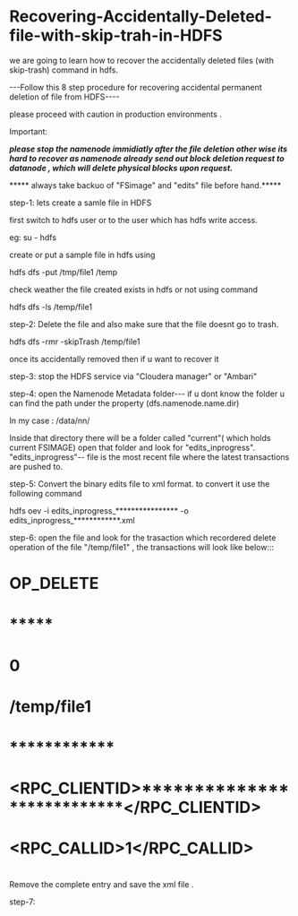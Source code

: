 # Recovering-Accidentally-Deleted-file-with-skip-trah-in-HDFS
we are going to learn how to recover the accidentally deleted files (with skip-trash) command in hdfs.


---Follow this 8 step procedure for recovering accidental permanent deletion of file from HDFS----

please proceed with caution in production environments .

Important:

*****please stop the namenode immidiatly after the file deletion other wise its hard to recover as namenode already send out block deletion 
request to datanode , which will delete physical blocks upon request.*****

***** always take backuo of "FSimage" and "edits" file before hand.*****

step-1: lets create a samle file in HDFS

   first switch to hdfs user or to the user which has hdfs write access.
   
   eg: su - hdfs
   
   create or put a sample file in hdfs using
   
   hdfs dfs -put /tmp/file1 /temp
   
   check weather the file created exists in hdfs or not using command
   
   hdfs dfs -ls /temp/file1
   
step-2: Delete the file and also make sure that the file doesnt go to trash.

   hdfs dfs -rmr -skipTrash /temp/file1
   
 once its accidentally removed then if u want to recover it 
 
step-3: stop the HDFS service via "Cloudera manager" or "Ambari"

step-4: open the Namenode Metadata folder--- if u dont know the folder u can find the path under the property (dfs.namenode.name.dir)

   In my case : /data/nn/
   
 Inside that directory there will be a folder called "current"( which holds current FSIMAGE) open that folder and look for "edits_inprogress". 
 "edits_inprogress"-- file is the most recent file where the latest transactions are pushed to.

step-5: Convert the binary edits file to xml format. to convert it use the following command

  hdfs oev -i edits_inprogress_**************** -o edits_inprogress_************.xml 
  
step-6: open the file and look for the trasaction which recordered delete operation of the file "/temp/file1" , the transactions will look like below:::

# <RECORD>
#  <OPCODE>OP_DELETE</OPCODE>
#  <DATA>
#    <TXID>*****</TXID>
#    <LENGTH>0</LENGTH>
#    <PATH>/temp/file1</PATH>
#    <TIMESTAMP>************</TIMESTAMP>
#    <RPC_CLIENTID>***************************</RPC_CLIENTID>
#    <RPC_CALLID>1</RPC_CALLID>
#  </DATA>
# </RECORD>


Remove the complete entry and save the xml file .

step-7: 
